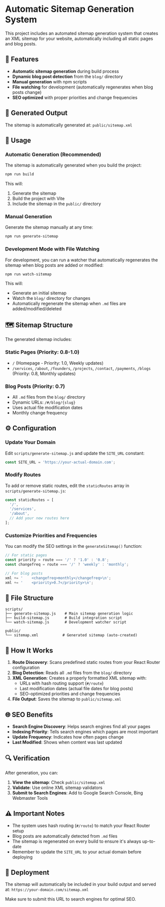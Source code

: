 # Automatic Sitemap Generation System

This project includes an automated sitemap generation system that creates an XML sitemap for your website, automatically including all static pages and blog posts.

## 🎯 Features

- **Automatic sitemap generation** during build process
- **Dynamic blog post detection** from the `blog/` directory
- **Manual generation** with npm scripts
- **File watching** for development (automatically regenerates when blog posts change)
- **SEO optimized** with proper priorities and change frequencies

## 📁 Generated Output

The sitemap is automatically generated at: `public/sitemap.xml`

## 🚀 Usage

### Automatic Generation (Recommended)

The sitemap is automatically generated when you build the project:

```bash
npm run build
```

This will:
1. Generate the sitemap
2. Build the project with Vite
3. Include the sitemap in the `public/` directory

### Manual Generation

Generate the sitemap manually at any time:

```bash
npm run generate-sitemap
```

### Development Mode with File Watching

For development, you can run a watcher that automatically regenerates the sitemap when blog posts are added or modified:

```bash
npm run watch-sitemap
```

This will:
- Generate an initial sitemap
- Watch the `blog/` directory for changes
- Automatically regenerate the sitemap when `.md` files are added/modified/deleted

## 🗺️ Sitemap Structure

The generated sitemap includes:

### Static Pages (Priority: 0.8-1.0)
- `/` (Homepage - Priority: 1.0, Weekly updates)
- `/services`, `/about`, `/founders`, `/projects`, `/contact`, `/payments`, `/blogs` (Priority: 0.8, Monthly updates)

### Blog Posts (Priority: 0.7)
- All `.md` files from the `blog/` directory
- Dynamic URLs: `/#/blog/{slug}`
- Uses actual file modification dates
- Monthly change frequency

## ⚙️ Configuration

### Update Your Domain

Edit `scripts/generate-sitemap.js` and update the `SITE_URL` constant:

```javascript
const SITE_URL = 'https://your-actual-domain.com';
```

### Modify Routes

To add or remove static routes, edit the `staticRoutes` array in `scripts/generate-sitemap.js`:

```javascript
const staticRoutes = [
  '/',
  '/services',
  '/about',
  // Add your new routes here
];
```

### Customize Priorities and Frequencies

You can modify the SEO settings in the `generateSitemap()` function:

```javascript
// For static pages
const priority = route === '/' ? '1.0' : '0.8';
const changefreq = route === '/' ? 'weekly' : 'monthly';

// For blog posts
xml += '    <changefreq>monthly</changefreq>\n';
xml += '    <priority>0.7</priority>\n';
```

## 📂 File Structure

```
scripts/
├── generate-sitemap.js    # Main sitemap generation logic
├── build-sitemap.js       # Build integration script
└── watch-sitemap.js       # Development watcher script

public/
└── sitemap.xml           # Generated sitemap (auto-created)
```

## 🔧 How It Works

1. **Route Discovery**: Scans predefined static routes from your React Router configuration
2. **Blog Detection**: Reads all `.md` files from the `blog/` directory
3. **XML Generation**: Creates a properly formatted XML sitemap with:
   - URLs with hash routing support (`#/route`)
   - Last modification dates (actual file dates for blog posts)
   - SEO-optimized priorities and change frequencies
4. **File Output**: Saves the sitemap to `public/sitemap.xml`

## 🌐 SEO Benefits

- **Search Engine Discovery**: Helps search engines find all your pages
- **Indexing Priority**: Tells search engines which pages are most important
- **Update Frequency**: Indicates how often pages change
- **Last Modified**: Shows when content was last updated

## 🔍 Verification

After generation, you can:

1. **View the sitemap**: Check `public/sitemap.xml`
2. **Validate**: Use online XML sitemap validators
3. **Submit to Search Engines**: Add to Google Search Console, Bing Webmaster Tools

## ⚠️ Important Notes

- The system uses hash routing (`#/route`) to match your React Router setup
- Blog posts are automatically detected from `.md` files
- The sitemap is regenerated on every build to ensure it's always up-to-date
- Remember to update the `SITE_URL` to your actual domain before deploying

## 🚀 Deployment

The sitemap will automatically be included in your build output and served at:
`https://your-domain.com/sitemap.xml`

Make sure to submit this URL to search engines for optimal SEO.
